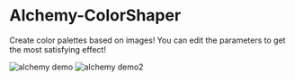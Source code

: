 # Alchemy-ColorShaper
Create color palettes based on images! You can edit the parameters to get the most satisfying effect!

![alchemy demo](https://user-images.githubusercontent.com/46250989/56281692-90018a80-610d-11e9-94cc-d29b5c03f66a.png)
![alchemy demo2](https://user-images.githubusercontent.com/46250989/56282177-cc81b600-610e-11e9-804b-9c242478bcf5.png)
